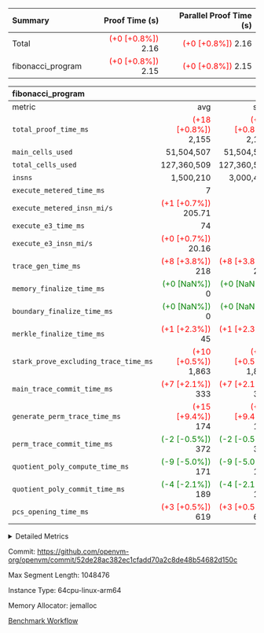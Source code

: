| Summary | Proof Time (s) | Parallel Proof Time (s) |
|:---|---:|---:|
| Total | <span style='color: red'>(+0 [+0.8%])</span> 2.16 | <span style='color: red'>(+0 [+0.8%])</span> 2.16 |
| fibonacci_program | <span style='color: red'>(+0 [+0.8%])</span> 2.15 | <span style='color: red'>(+0 [+0.8%])</span> 2.15 |


| fibonacci_program |||||
|:---|---:|---:|---:|---:|
|metric|avg|sum|max|min|
| `total_proof_time_ms ` | <span style='color: red'>(+18 [+0.8%])</span> 2,155 | <span style='color: red'>(+18 [+0.8%])</span> 2,155 | <span style='color: red'>(+18 [+0.8%])</span> 2,155 | <span style='color: red'>(+18 [+0.8%])</span> 2,155 |
| `main_cells_used     ` |  51,504,507 |  51,504,507 |  51,504,507 |  51,504,507 |
| `total_cells_used    ` |  127,360,509 |  127,360,509 |  127,360,509 |  127,360,509 |
| `insns               ` |  1,500,210 |  3,000,420 |  1,500,210 |  1,500,210 |
| `execute_metered_time_ms` |  7 | -          | -          | -          |
| `execute_metered_insn_mi/s` | <span style='color: red'>(+1 [+0.7%])</span> 205.71 | -          | <span style='color: red'>(+1 [+0.7%])</span> 205.71 | <span style='color: red'>(+1 [+0.7%])</span> 205.71 |
| `execute_e3_time_ms  ` |  74 |  74 |  74 |  74 |
| `execute_e3_insn_mi/s` | <span style='color: red'>(+0 [+0.7%])</span> 20.16 | -          | <span style='color: red'>(+0 [+0.7%])</span> 20.16 | <span style='color: red'>(+0 [+0.7%])</span> 20.16 |
| `trace_gen_time_ms   ` | <span style='color: red'>(+8 [+3.8%])</span> 218 | <span style='color: red'>(+8 [+3.8%])</span> 218 | <span style='color: red'>(+8 [+3.8%])</span> 218 | <span style='color: red'>(+8 [+3.8%])</span> 218 |
| `memory_finalize_time_ms` | <span style='color: green'>(+0 [NaN%])</span> 0 | <span style='color: green'>(+0 [NaN%])</span> 0 | <span style='color: green'>(+0 [NaN%])</span> 0 | <span style='color: green'>(+0 [NaN%])</span> 0 |
| `boundary_finalize_time_ms` | <span style='color: green'>(+0 [NaN%])</span> 0 | <span style='color: green'>(+0 [NaN%])</span> 0 | <span style='color: green'>(+0 [NaN%])</span> 0 | <span style='color: green'>(+0 [NaN%])</span> 0 |
| `merkle_finalize_time_ms` | <span style='color: red'>(+1 [+2.3%])</span> 45 | <span style='color: red'>(+1 [+2.3%])</span> 45 | <span style='color: red'>(+1 [+2.3%])</span> 45 | <span style='color: red'>(+1 [+2.3%])</span> 45 |
| `stark_prove_excluding_trace_time_ms` | <span style='color: red'>(+10 [+0.5%])</span> 1,863 | <span style='color: red'>(+10 [+0.5%])</span> 1,863 | <span style='color: red'>(+10 [+0.5%])</span> 1,863 | <span style='color: red'>(+10 [+0.5%])</span> 1,863 |
| `main_trace_commit_time_ms` | <span style='color: red'>(+7 [+2.1%])</span> 333 | <span style='color: red'>(+7 [+2.1%])</span> 333 | <span style='color: red'>(+7 [+2.1%])</span> 333 | <span style='color: red'>(+7 [+2.1%])</span> 333 |
| `generate_perm_trace_time_ms` | <span style='color: red'>(+15 [+9.4%])</span> 174 | <span style='color: red'>(+15 [+9.4%])</span> 174 | <span style='color: red'>(+15 [+9.4%])</span> 174 | <span style='color: red'>(+15 [+9.4%])</span> 174 |
| `perm_trace_commit_time_ms` | <span style='color: green'>(-2 [-0.5%])</span> 372 | <span style='color: green'>(-2 [-0.5%])</span> 372 | <span style='color: green'>(-2 [-0.5%])</span> 372 | <span style='color: green'>(-2 [-0.5%])</span> 372 |
| `quotient_poly_compute_time_ms` | <span style='color: green'>(-9 [-5.0%])</span> 171 | <span style='color: green'>(-9 [-5.0%])</span> 171 | <span style='color: green'>(-9 [-5.0%])</span> 171 | <span style='color: green'>(-9 [-5.0%])</span> 171 |
| `quotient_poly_commit_time_ms` | <span style='color: green'>(-4 [-2.1%])</span> 189 | <span style='color: green'>(-4 [-2.1%])</span> 189 | <span style='color: green'>(-4 [-2.1%])</span> 189 | <span style='color: green'>(-4 [-2.1%])</span> 189 |
| `pcs_opening_time_ms ` | <span style='color: red'>(+3 [+0.5%])</span> 619 | <span style='color: red'>(+3 [+0.5%])</span> 619 | <span style='color: red'>(+3 [+0.5%])</span> 619 | <span style='color: red'>(+3 [+0.5%])</span> 619 |



<details>
<summary>Detailed Metrics</summary>

|  | keygen_time_ms | commit_exe_time_ms | app proof_time_ms |
| --- | --- | --- |
|  | 210 | 5 | 2,443 | 

| group | prove_segment_time_ms | memory_to_vec_partition_time_ms | insns | fri.log_blowup | execute_metered_time_ms | execute_metered_insn_mi/s | compute_user_public_values_proof_time_ms |
| --- | --- | --- | --- | --- | --- | --- | --- |
| fibonacci_program | 2,395 | 6 | 1,500,210 | 1 | 7 | 205.71 | 36 | 

| group | air_name | quotient_deg | interactions | constraints |
| --- | --- | --- | --- | --- |
| fibonacci_program | AccessAdapterAir<16> | 2 | 5 | 12 | 
| fibonacci_program | AccessAdapterAir<2> | 2 | 5 | 12 | 
| fibonacci_program | AccessAdapterAir<32> | 2 | 5 | 12 | 
| fibonacci_program | AccessAdapterAir<4> | 2 | 5 | 12 | 
| fibonacci_program | AccessAdapterAir<8> | 2 | 5 | 12 | 
| fibonacci_program | BitwiseOperationLookupAir<8> | 2 | 2 | 4 | 
| fibonacci_program | MemoryMerkleAir<8> | 2 | 4 | 39 | 
| fibonacci_program | PersistentBoundaryAir<8> | 2 | 3 | 7 | 
| fibonacci_program | PhantomAir | 2 | 3 | 5 | 
| fibonacci_program | Poseidon2PeripheryAir<BabyBearParameters>, 1> | 2 | 1 | 286 | 
| fibonacci_program | ProgramAir | 1 | 1 | 4 | 
| fibonacci_program | RangeTupleCheckerAir<2> | 1 | 1 | 4 | 
| fibonacci_program | Rv32HintStoreAir | 2 | 18 | 28 | 
| fibonacci_program | VariableRangeCheckerAir | 1 | 1 | 4 | 
| fibonacci_program | VmAirWrapper<Rv32BaseAluAdapterAir, BaseAluCoreAir<4, 8> | 2 | 20 | 37 | 
| fibonacci_program | VmAirWrapper<Rv32BaseAluAdapterAir, LessThanCoreAir<4, 8> | 2 | 18 | 40 | 
| fibonacci_program | VmAirWrapper<Rv32BaseAluAdapterAir, ShiftCoreAir<4, 8> | 2 | 24 | 91 | 
| fibonacci_program | VmAirWrapper<Rv32BranchAdapterAir, BranchEqualCoreAir<4> | 2 | 11 | 20 | 
| fibonacci_program | VmAirWrapper<Rv32BranchAdapterAir, BranchLessThanCoreAir<4, 8> | 2 | 13 | 35 | 
| fibonacci_program | VmAirWrapper<Rv32CondRdWriteAdapterAir, Rv32JalLuiCoreAir> | 2 | 10 | 18 | 
| fibonacci_program | VmAirWrapper<Rv32JalrAdapterAir, Rv32JalrCoreAir> | 2 | 16 | 20 | 
| fibonacci_program | VmAirWrapper<Rv32LoadStoreAdapterAir, LoadSignExtendCoreAir<4, 8> | 2 | 18 | 33 | 
| fibonacci_program | VmAirWrapper<Rv32LoadStoreAdapterAir, LoadStoreCoreAir<4> | 2 | 17 | 40 | 
| fibonacci_program | VmAirWrapper<Rv32MultAdapterAir, DivRemCoreAir<4, 8> | 2 | 25 | 84 | 
| fibonacci_program | VmAirWrapper<Rv32MultAdapterAir, MulHCoreAir<4, 8> | 2 | 24 | 31 | 
| fibonacci_program | VmAirWrapper<Rv32MultAdapterAir, MultiplicationCoreAir<4, 8> | 2 | 19 | 19 | 
| fibonacci_program | VmAirWrapper<Rv32RdWriteAdapterAir, Rv32AuipcCoreAir> | 2 | 12 | 14 | 
| fibonacci_program | VmConnectorAir | 2 | 5 | 11 | 

| group | air_name | segment | rows | prep_cols | perm_cols | main_cols | cells |
| --- | --- | --- | --- | --- | --- | --- | --- |
| fibonacci_program | AccessAdapterAir<8> | 0 | 128 |  | 16 | 17 | 4,224 | 
| fibonacci_program | BitwiseOperationLookupAir<8> | 0 | 65,536 | 3 | 8 | 2 | 655,360 | 
| fibonacci_program | MemoryMerkleAir<8> | 0 | 512 |  | 16 | 32 | 24,576 | 
| fibonacci_program | PersistentBoundaryAir<8> | 0 | 128 |  | 12 | 20 | 4,096 | 
| fibonacci_program | PhantomAir | 0 | 1 |  | 12 | 6 | 18 | 
| fibonacci_program | Poseidon2PeripheryAir<BabyBearParameters>, 1> | 0 | 256 |  | 8 | 300 | 78,848 | 
| fibonacci_program | ProgramAir | 0 | 8,192 |  | 8 | 10 | 147,456 | 
| fibonacci_program | RangeTupleCheckerAir<2> | 0 | 524,288 | 2 | 8 | 1 | 4,718,592 | 
| fibonacci_program | Rv32HintStoreAir | 0 | 4 |  | 44 | 32 | 304 | 
| fibonacci_program | VariableRangeCheckerAir | 0 | 262,144 | 2 | 8 | 1 | 2,359,296 | 
| fibonacci_program | VmAirWrapper<Rv32BaseAluAdapterAir, BaseAluCoreAir<4, 8> | 0 | 1,048,576 |  | 52 | 36 | 92,274,688 | 
| fibonacci_program | VmAirWrapper<Rv32BaseAluAdapterAir, LessThanCoreAir<4, 8> | 0 | 524,288 |  | 40 | 37 | 40,370,176 | 
| fibonacci_program | VmAirWrapper<Rv32BranchAdapterAir, BranchEqualCoreAir<4> | 0 | 262,144 |  | 28 | 26 | 14,155,776 | 
| fibonacci_program | VmAirWrapper<Rv32BranchAdapterAir, BranchLessThanCoreAir<4, 8> | 0 | 8 |  | 32 | 32 | 512 | 
| fibonacci_program | VmAirWrapper<Rv32CondRdWriteAdapterAir, Rv32JalLuiCoreAir> | 0 | 131,072 |  | 28 | 18 | 6,029,312 | 
| fibonacci_program | VmAirWrapper<Rv32JalrAdapterAir, Rv32JalrCoreAir> | 0 | 16 |  | 36 | 28 | 1,024 | 
| fibonacci_program | VmAirWrapper<Rv32LoadStoreAdapterAir, LoadStoreCoreAir<4> | 0 | 128 |  | 52 | 41 | 11,904 | 
| fibonacci_program | VmAirWrapper<Rv32RdWriteAdapterAir, Rv32AuipcCoreAir> | 0 | 16 |  | 28 | 20 | 768 | 
| fibonacci_program | VmConnectorAir | 0 | 2 | 1 | 16 | 5 | 42 | 

| group | segment | trace_gen_time_ms | total_proof_time_ms | total_cells_used | total_cells | system_trace_gen_time_ms | stark_prove_excluding_trace_time_ms | single_trace_gen_time_ms | quotient_poly_compute_time_ms | quotient_poly_commit_time_ms | perm_trace_commit_time_ms | pcs_opening_time_ms | merkle_finalize_time_ms | memory_to_vec_partition_time_ms | memory_finalize_time_ms | main_trace_commit_time_ms | main_cells_used | insns | generate_perm_trace_time_ms | execute_e3_time_ms | execute_e3_insn_mi/s | boundary_finalize_time_ms |
| --- | --- | --- | --- | --- | --- | --- | --- | --- | --- | --- | --- | --- | --- | --- | --- | --- | --- | --- | --- | --- | --- | --- |
| fibonacci_program | 0 | 218 | 2,155 | 127,360,509 | 160,836,972 | 218 | 1,863 | 2 | 171 | 189 | 372 | 619 | 45 | 7 | 0 | 333 | 51,504,507 | 1,500,210 | 174 | 74 | 20.16 | 0 | 

| group | segment | trace_height_constraint | weighted_sum | threshold |
| --- | --- | --- | --- | --- |
| fibonacci_program | 0 | 0 | 3,932,510 | 2,013,265,921 | 
| fibonacci_program | 0 | 1 | 10,749,336 | 2,013,265,921 | 
| fibonacci_program | 0 | 2 | 1,966,255 | 2,013,265,921 | 
| fibonacci_program | 0 | 3 | 10,749,404 | 2,013,265,921 | 
| fibonacci_program | 0 | 4 | 1,664 | 2,013,265,921 | 
| fibonacci_program | 0 | 5 | 640 | 2,013,265,921 | 
| fibonacci_program | 0 | 6 | 7,209,084 | 2,013,265,921 | 
| fibonacci_program | 0 | 7 |  | 2,013,265,921 | 
| fibonacci_program | 0 | 8 | 35,534,845 | 2,013,265,921 | 

</details>


Commit: https://github.com/openvm-org/openvm/commit/52de28ac382ec1cfadd70a2c8de48b54682d150c

Max Segment Length: 1048476

Instance Type: 64cpu-linux-arm64

Memory Allocator: jemalloc

[Benchmark Workflow](https://github.com/openvm-org/openvm/actions/runs/16782364094)
